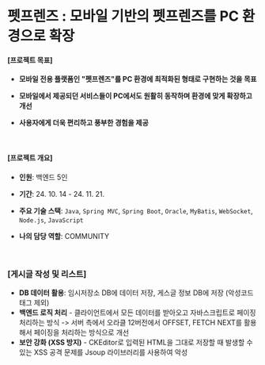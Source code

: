 # 펫프렌즈 : 모바일 기반의 펫프렌즈를 PC 환경으로 확장

#### [프로젝트 목표]

- **모바일 전용 플랫폼인 "펫프렌즈"를 PC 환경에 최적화된 형태로 구현하는 것을 목표**
- **모바일에서 제공되던 서비스들이 PC에서도 원활히 동작하며 환경에 맞게 확장하고 개선**
- **사용자에게 더욱 편리하고 풍부한 경험을 제공**

   <br>

#### [프로젝트 개요]

- **인원**: 백엔드 5인
- **기간**: 24. 10. 14 - 24. 11. 21.
- **주요 기술 스택**: ```Java```, ```Spring MVC```, ```Spring Boot```, ```Oracle```, ```MyBatis```, ```WebSocket```, ```Node.js```, ```JavaScript```
- **나의 담당 역할**: COMMUNITY

   <br>

### [게시글 작성 및 리스트] 

- **DB 데이터 활용**: 임시저장소 DB에 데이터 저장, 게스글 정보 DB에 저장 (악성코드 태그 제외)
- **백엔드 로직 처리** - 클라이언트에서 모든 데이터를 받아오고 자바스크립트로 페이징 처리하는 방식 -> 서버 측에서 오라클 12버전에서 OFFSET, FETCH NEXT를 활용해서 페이징을 처리하는 방식으로 개선
- **보안 강화 (XSS 방지)** - CKEditor로 입력된 HTML을 그대로 저장할 때 발생할 수 있는 XSS 공격 문제를 Jsoup 라이브러리를 사용하여 악성 <script> 태그 등을 제거하여 HTML을 안전하게 처리
- **임시 저장 기능 추가** - 임시 저장소 테이블 생성 및 서비스 클래스에서 임시 저장 데이터 처리, 5초마다 글 제목과 내용을 서버로 전송하여 임시 저장 하며 글 작성 완료 시 기존 임시 저장 데이터를 삭제

![Image](https://github.com/user-attachments/assets/2f0a0c2f-4613-4054-9bcf-42d2bb43fe30)

<br>

### [이웃 스토리, 인기게시글] 

- **쿼리 최적화**: MyBatis에서 ROWNUM, INTERVAL 을 활용하여 1일 이내의 이웃 스토리를 효율적으로 조회, MyBatis 매핑을 활용하여 ROWNUM을 사용, Oracle 데이터베이스 환경에서 쿼리 성능을 개선하여 상위 4개 인기 게시물 조회
- **캐시 기능**:사용자 닉네임을 키로 사용하여 스토리 데이터 캐시 기능을 추가
- **백엔드 로직 처리** - 프론트엔드에서 처리되던 기본 이미지 설정을 서비스 계층에서 처리하여, 프론트엔드에서 불필요한 조건문을 제거하고 데이터 전송량을 감소

![Image](https://github.com/user-attachments/assets/84af0d8f-d073-484d-b684-4cce70c5abbc)

<br>

### [방문자 관리]

- **Redis 활용**: 외부 캐시 저장소(Redis)를 활용하여 동일 IP 중복 카운트 방지
- **스케줄링 개선**: DB 스케줄러 -> 자바 스케줄링으로 매일 자정 방문자 데이터 자동 초기화, 캐시 키 초기화

![Image](https://github.com/user-attachments/assets/6902d0de-4db7-41e6-b421-4be042f519d1)


<br>

### [활동 로그, 내피드, 이웃]

- **DB 데이터 활용**: 활동 관련 테이블 데이터 저장 -> 해당 데이터 활동 로그에 노출, 회원가입 시 각자의 고유 내 피드 생성 -> 내 피드 테이블에 데이터 저장 및 활용


![Image](https://github.com/user-attachments/assets/57a39bac-bca8-4f69-86f5-9903bb6d1e1d)


<br>

### [시간별 승차 시각화]

- **DB 데이터 활용**: 시간별 승하차 데이터 DB에 저장 -> 저장된 데이터를 기반으로 정류장 승하차 데이터 전달
- **차트 생성 및 업데이트**: DB에서 받은 데이터를 Chart.js를 활용히여 시각화

![Image](https://github.com/user-attachments/assets/7820eaf1-d652-4a3d-b558-904bf616ff6b)
